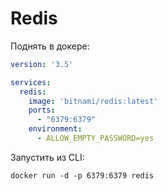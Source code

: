 # Redis

Поднять в докере:

```yaml
version: '3.5'

services:
  redis:
    image: 'bitnami/redis:latest'
    ports:
      - "6379:6379"
    environment:
      - ALLOW_EMPTY_PASSWORD=yes

```

Запустить из CLI:

```
docker run -d -p 6379:6379 redis
```
